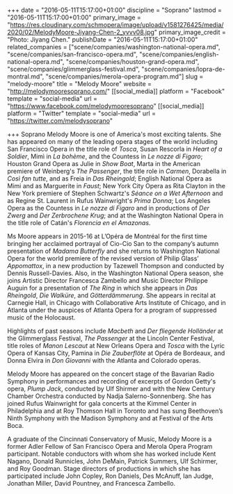 +++
date = "2016-05-11T15:17:00+01:00"
discipline = "Soprano"
lastmod = "2016-05-11T15:17:00+01:00"
primary_image = "https://res.cloudinary.com/schmopera/image/upload/v1581276425/media/2020/02/MelodyMoore-Jiyang-Chen-2_yvvv08.jpg"
primary_image_credit = "Photo: Jiyang Chen."
publishDate = "2016-05-11T15:17:00+01:00"
related_companies = ["scene/companies/washington-national-opera.md", "scene/companies/san-francisco-opera.md", "scene/companies/english-national-opera.md", "scene/companies/houston-grand-opera.md", "scene/companies/glimmerglass-festival.md", "scene/companies/lopra-de-montral.md", "scene/companies/merola-opera-program.md"]
slug = "melody-moore"
title = "Melody Moore"
website = "http://melodymooresoprano.com/"
[[social_media]]
platform = "Facebook"
template = "social-media"
url = "https://www.facebook.com/melodymooresoprano"
[[social_media]]
platform = "Twitter"
template = "social-media"
url = "https://twitter.com/melodysoprano"

+++
Soprano Melody Moore is one of America's most exciting talents.  She has appeared on many of the leading opera stages of the world including San Francisco Opera in the title role of *Tosca*, Susan Rescorla in *Heart of a Soldier*, Mimì in *La bohème*, and the Countess in *Le nozze di Figaro*; Houston Grand Opera as Julie in *Show Boat*, Marta in the American premiere of Weinberg's *The Passenger*, the title role in *Carmen*, Dorabella in *Così fan tutte*, and as Freia in *Das Rheingold*; English National Opera as Mimi and as Marguerite in *Faust*; New York City Opera as Rita Clayton in the New York premiere of Stephen Schwartz's *Séance on a Wet Afternoon* and as Regine St. Laurent in Rufus Wainwright's *Prima Donna*; Los Angeles Opera as the Countess in *Le nozze di Figaro* and in productions of *Der Zwerg* and *Der Zerbrochene Krug*; and at the Washington National Opera in the title role of Catán's *Florencia en el Amazonas*.

Ms Moore appears in 2015-16 at L’Opéra de Montréal for the first time bringing her acclaimed portrayal of Cio-Cio San to the company’s autumn presentation of *Madama Butterfly* and she returns to Washington National Opera for the world premiere of the revised version of Philip Glass’ *Appomattox*, in a new production by Tazewell Thompson and conducted by Dennis Russell-Davies. Also, in the Washington National Opera season, she joins Artistic Director Francesca Zambello and Music Director Philippe Auguin for a presentation of *The Ring* in which she appears in *Das Rheingold*, *Die Walküre*, and *Götterdämmerung*.  She appears in recital at Carnegie Hall, in Chicago with Collaborative Arts Institute of Chicago, and in Atlanta under the auspices of Atlanta Opera for a program of suppressed music of the Holocaust.

Highlights of past seasons include *Macbeth* and *Der fliegende Holländer* at the Glimmerglass Festival, *The Passenger* at the Lincoln Center Festival, title roles of *Manon Lescaut* at New Orleans Opera and *Tosca* with the Lyric Opera of Kansas City, Pamina in *Die Zauberflöte* at Opéra de Bordeaux, and Donna Elvira in *Don Giovanni* with the Atlanta and Colorado operas.

Melody Moore has appeared on the concert stage of the Bavarian Radio Symphony in performances and recording of excerpts of Gordon Getty's opera, *Plump Jack*, conducted by Ulf Shirmer and with the New Century Chamber Orchestra conducted by Nadja Salerno-Sonnenberg.  She has joined Rufus Wainwright for gala concerts at the Kimmel Center in Philadelphia and at Roy Thomson Hall in Toronto and has sung Beethoven’s Ninth Symphony with the Madison Symphony and at Festival of the Arts Boca.

A graduate of the Cincinnati Conservatory of Music, Melody Moore is a former Adler Fellow of San Francisco Opera and Merola Opera Program participant.  Notable conductors with whom she has worked include Kent Nagano, Donald Runnicles, John DeMain, Patrick Summers, Ulf Schirmer, and Roy Goodman.  Stage directors of productions in which she has participated include John Copley, Ron Daniels, Des McAnuff, Ian Judge, Jonathan Miller, David Pountney, and Francesca Zambello.